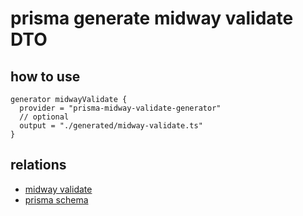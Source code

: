 # prisma generate midway validate DTO

## how to use

```prisma
generator midwayValidate {
  provider = "prisma-midway-validate-generator"
  // optional
  output = "./generated/midway-validate.ts"
}
```

## relations

- [midway validate](https://midwayjs.org/docs/extensions/validate)
- [prisma schema](https://www.prisma.io/docs/concepts/components/prisma-schema/data-model)
